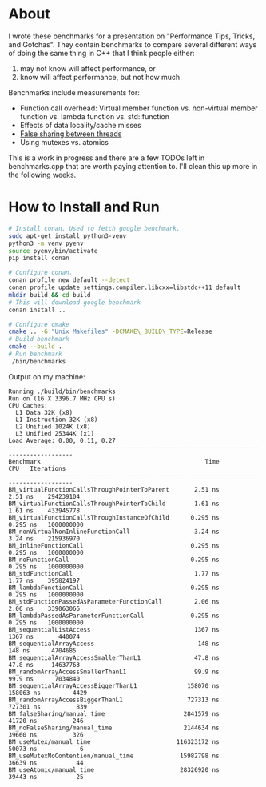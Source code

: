 
# About

I wrote these benchmarks for a presentation on "Performance Tips, Tricks, and
Gotchas". They contain benchmarks to compare several different ways of doing
the same thing in C++ that I think people either:
1) may not know will affect performance, or
2) know will affect performance, but not how much.

Benchmarks include measurements for:
* Function call overhead: Virtual member function vs. non-virtual member function vs. lambda function vs. std::function
* Effects of data locality/cache misses
* [False sharing between threads](https://software.intel.com/content/www/us/en/develop/articles/avoiding-and-identifying-false-sharing-among-threads.html)
* Using mutexes vs. atomics

This is a work in progress and there are a few TODOs left in benchmarks.cpp that are worth paying attention to. I'll clean this up more in the following weeks.

# How to Install and Run

```bash
# Install conan. Used to fetch google benchmark.
sudo apt-get install python3-venv
python3 -m venv pyenv
source pyenv/bin/activate
pip install conan

# Configure conan.
conan profile new default --detect
conan profile update settings.compiler.libcxx=libstdc++11 default
mkdir build && cd build
# This will download google benchmark
conan install ..

# Configure cmake
cmake .. -G "Unix Makefiles" -DCMAKE\_BUILD\_TYPE=Release
# Build benchmark
cmake --build .
# Run benchmark
./bin/benchmarks
```

Output on my machine:

```
Running ./build/bin/benchmarks
Run on (16 X 3396.7 MHz CPU s)
CPU Caches:
  L1 Data 32K (x8)
  L1 Instruction 32K (x8)
  L2 Unified 1024K (x8)
  L3 Unified 25344K (x1)
Load Average: 0.00, 0.11, 0.27
----------------------------------------------------------------------------------------
Benchmark                                              Time             CPU   Iterations
----------------------------------------------------------------------------------------
BM_virtualFunctionCallsThroughPointerToParent       2.51 ns         2.51 ns    294239104
BM_virtualFunctionCallsThroughPointerToChild        1.61 ns         1.61 ns    433945778
BM_virtualFunctionCallsThroughInstanceOfChild      0.295 ns        0.295 ns   1000000000
BM_nonVirtualNonInlineFunctionCall                  3.24 ns         3.24 ns    215936970
BM_inlineFunctionCall                              0.295 ns        0.295 ns   1000000000
BM_noFunctionCall                                  0.295 ns        0.295 ns   1000000000
BM_stdFunctionCall                                  1.77 ns         1.77 ns    395824197
BM_lambdaFunctionCall                              0.295 ns        0.295 ns   1000000000
BM_stdFunctionPassedAsParameterFunctionCall         2.06 ns         2.06 ns    339063066
BM_lambdaPassedAsParameterFunctionCall             0.295 ns        0.295 ns   1000000000
BM_sequentialListAccess                             1367 ns         1367 ns       440074
BM_sequentialArrayAccess                             148 ns          148 ns      4704685
BM_sequentialArrayAccessSmallerThanL1               47.8 ns         47.8 ns     14637763
BM_randomArrayAccessSmallerThanL1                   99.9 ns         99.9 ns      7034840
BM_sequentialArrayAccessBiggerThanL1              158070 ns       158063 ns         4429
BM_randomArrayAccessBiggerThanL1                  727313 ns       727301 ns          839
BM_falseSharing/manual_time                      2841579 ns        41720 ns          246
BM_noFalseSharing/manual_time                    2144634 ns        39660 ns          326
BM_useMutex/manual_time                        116323172 ns        50073 ns            6
BM_useMutexNoContention/manual_time             15982798 ns        36639 ns           44
BM_useAtomic/manual_time                        28326920 ns        39443 ns           25
```
